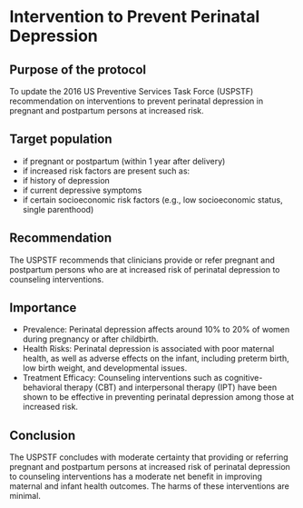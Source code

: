 # Intervention to Prevent Perinatal Depression
## Purpose of the protocol
To update the 2016 US Preventive Services Task Force (USPSTF) recommendation on interventions to prevent perinatal depression in pregnant and postpartum persons at increased risk.

## Target population
- if pregnant or postpartum (within 1 year after delivery)
- if increased risk factors are present such as:
- if history of depression
- if current depressive symptoms
- if certain socioeconomic risk factors (e.g., low socioeconomic status, single parenthood)

## Recommendation
The USPSTF recommends that clinicians provide or refer pregnant and postpartum persons who are at increased risk of perinatal depression to counseling interventions.

## Importance
- Prevalence: Perinatal depression affects around 10% to 20% of women during pregnancy or after childbirth.
- Health Risks: Perinatal depression is associated with poor maternal health, as well as adverse effects on the infant, including preterm birth, low birth weight, and developmental issues.
- Treatment Efficacy: Counseling interventions such as cognitive-behavioral therapy (CBT) and interpersonal therapy (IPT) have been shown to be effective in preventing perinatal depression among those at increased risk.

## Conclusion
The USPSTF concludes with moderate certainty that providing or referring pregnant and postpartum persons at increased risk of perinatal depression to counseling interventions has a moderate net benefit in improving maternal and infant health outcomes. The harms of these interventions are minimal.